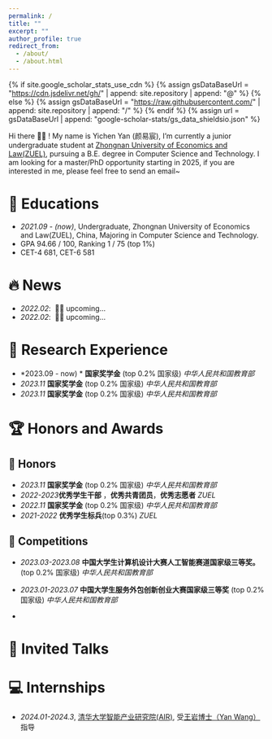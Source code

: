 ```yaml
---
permalink: /
title: ""
excerpt: ""
author_profile: true
redirect_from: 
  - /about/
  - /about.html
---
```


{% if site.google_scholar_stats_use_cdn %}
{% assign gsDataBaseUrl = "https://cdn.jsdelivr.net/gh/" | append: site.repository | append: "@" %}
{% else %}
{% assign gsDataBaseUrl = "https://raw.githubusercontent.com/" | append: site.repository | append: "/" %}
{% endif %}
{% assign url = gsDataBaseUrl | append: "google-scholar-stats/gs_data_shieldsio.json" %}

<span class='anchor' id='about-me'></span>


Hi there 👋👋 !
My name is Yichen Yan (颜易宸), I’m currently a junior undergraduate student at [Zhongnan University of Economics and Law(ZUEL)](https://www.zuel.edu.cn/), pursuing a B.E. degree in Computer Science and Technology.
I am looking for a master/PhD opportunity starting in 2025, if you are interested in me, please feel free to send an email~

# 📖 Educations
- *2021.09 - (now)*, Undergraduate, Zhongnan University of Economics and Law(ZUEL), China, Majoring in Computer Science and Technology.
- GPA 94.66 / 100, Ranking 1 / 75 (top 1%) 
- CET-4 681, CET-6 581

# 🔥 News
- *2022.02*: &nbsp;🎉🎉 upcoming...
- *2022.02*: &nbsp;🎉🎉 upcoming...

# 📝 Research Experience
- *2023.09 - now) *  **国家奖学金** (top 0.2% 国家级) *中华人民共和国教育部*
- *2023.11*  **国家奖学金** (top 0.2% 国家级) *中华人民共和国教育部*
- *2023.11*  **国家奖学金** (top 0.2% 国家级) *中华人民共和国教育部*
# 🏆 Honors and Awards
## 🏅 Honors
- *2023.11*  **国家奖学金** (top 0.2% 国家级) *中华人民共和国教育部*
- *2022-2023***优秀学生干部** ，**优秀共青团员**，**优秀志愿者**  *ZUEL*
- *2022.11*  **国家奖学金** (top 0.2% 国家级) *中华人民共和国教育部*
- *2021-2022* **优秀学生标兵**(top 0.3%) *ZUEL*
## 🎏 Competitions
- *2023.03-2023.08*  **中国大学生计算机设计大赛人工智能赛道国家级三等奖。** (top 0.2% 国家级) *中华人民共和国教育部*
- *2023.01-2023.07*  **中国大学生服务外包创新创业大赛国家级三等奖** (top 0.2% 国家级) *中华人民共和国教育部*


- 
# 💬 Invited Talks


# 💻 Internships
- *2024.01-2024.3*, [清华大学智能产业研究院(AIR)](https://air.tsinghua.edu.cn/), 受[王岩博士（Yan Wang）](https://yanwang202199.github.io/)指导
